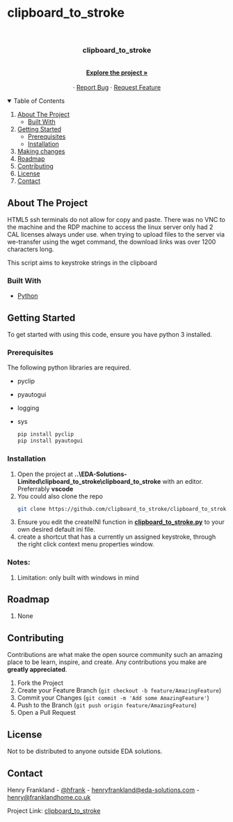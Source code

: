 # clipboard_to_stroke
<!-- PROJECT LOGO -->
<br />
<p align="center">

  <h3 align="center">clipboard_to_stroke</h3>

  <p align="center">
    <br />
    <a href="https://github.com/EDA-Solutions-Limited/clipboard_to_stroke"><strong>Explore the project »</strong></a>
    <br />
    <br />
    ·
    <a href="https://github.com/EDA-Solutions-Limited/launch_putty/issues">Report Bug</a>
    ·
    <a href="https://github.com/EDA-Solutions-Limited/launch_putty/issues">Request Feature</a>
  </p>
</p>


<!-- TABLE OF CONTENTS -->
<details open="open">
  <summary>Table of Contents</summary>
  <ol>
    <li>
      <a href="#about-the-project">About The Project</a>
      <ul>
        <li><a href="#built-with">Built With</a></li>
      </ul>
    </li>
    <li>
      <a href="#getting-started">Getting Started</a>
      <ul>
        <li><a href="#prerequisites">Prerequisites</a></li>
        <li><a href="#installation">Installation</a></li>
      </ul>
    </li>
    <li><a href="#making-changes">Making changes</a></li>
    <li><a href="#roadmap">Roadmap</a></li>
    <li><a href="#contributing">Contributing</a></li>
    <li><a href="#license">License</a></li>
    <li><a href="#contact">Contact</a></li>
  </ol>
</details>



<!-- ABOUT THE PROJECT -->
## About The Project
HTML5 ssh terminals do not allow for copy and paste. There was no VNC to the machine and the RDP machine to access the linux server only had 2 CAL licenses always under use. when trying to upload files to the server via we-transfer using the wget command, the download links was over 1200 characters long. 

This script aims to keystroke strings in the clipboard



### Built With

* [Python](https://www.python.org/)


<!-- GETTING STARTED -->
## Getting Started

To get started with using this code, ensure you have python 3 installed. 

### Prerequisites

The following python libraries are required.

* pyclip
* pyautogui
* logging
* sys

  ```sh
  pip install pyclip
  pip install pyautogui
  ```

### Installation

1. Open the project at **..\EDA-Solutions-Limited\clipboard_to_stroke\clipboard_to_stroke** with an editor.
   Preferrably **vscode**
2. You could also clone the repo
   ```sh
   git clone https://github.com/clipboard_to_stroke/clipboard_to_stroke.git
3. Ensure you edit the createINI function in [**clipboard_to_stroke.py**](https://github.com/EDA-Solutions-Limited/clipboard_to_stroke/blob/main/clipboard_to_stroke.py#L179-L198) to your own desired default ini file.
4. create a shortcut that has a currently un assigned keystroke, through the right click context menu properties window.

### Notes:
1. Limitation: only built with windows in mind

<!-- ROADMAP -->
## Roadmap

1. None

<!-- CONTRIBUTING -->
## Contributing

Contributions are what make the open source community such an amazing place to be learn, inspire, and create. Any contributions you make are **greatly appreciated**.

1. Fork the Project
2. Create your Feature Branch (`git checkout -b feature/AmazingFeature`)
3. Commit your Changes (`git commit -m 'Add some AmazingFeature'`)
4. Push to the Branch (`git push origin feature/AmazingFeature`)
5. Open a Pull Request


<!-- LICENSE -->
## License

Not to be distributed to anyone outside EDA solutions. 

<!-- CONTACT -->
## Contact

Henry Frankland - [@hfrank](https://www.linkedin.com/in/henry-frankland-asic/) - henryfrankland@eda-solutions.com - henry@franklandhome.co.uk

Project Link: [clipboard_to_stroke](https://github.com/EDA-Solutions-Limited/clipboard_to_stroke.git)
